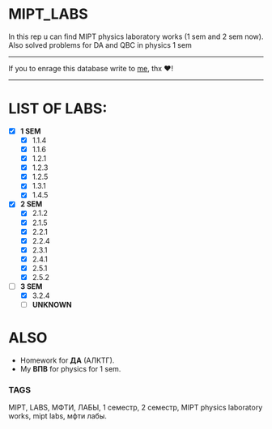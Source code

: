# MIPT_LABS
In this rep u can find MIPT physics laboratory works (1 sem and 2 sem now). Also solved problems for DA and QBC in physics 1 sem
_______
If you to enrage this database write to [me](https://vk.com/danik.princessa), thx ❤️!
________
# LIST OF LABS:
 - [X] __1 SEM__
     - [X] 1.1.4
     - [X] 1.1.6
     - [X] 1.2.1
     - [X] 1.2.3
     - [X] 1.2.5
     - [X] 1.3.1
     - [X] 1.4.5
- [X] __2 SEM__
  - [X] 2.1.2
  - [X] 2.1.5
  - [X] 2.2.1
  - [X] 2.2.4
  - [X] 2.3.1
  - [X] 2.4.1
  - [X] 2.5.1
  - [X] 2.5.2

- [ ] __3 SEM__
    - [X] 3.2.4
    - [ ] __UNKNOWN__

# ALSO
* Homework for __ДА__ (АЛКТГ).
* My __ВПВ__ for physics for 1 sem.


### TAGS
MIPT, LABS, МФТИ, ЛАБЫ, 1 семестр, 2 семестр, MIPT physics laboratory works, mipt labs, мфти лабы.
